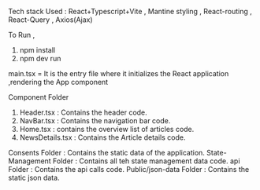 Tech stack Used : React+Typescript+Vite , Mantine styling , React-routing , React-Query , Axios(Ajax)

To Run , 
 1. npm install
 2. npm dev run

 main.tsx = It is the entry file where it initializes the React application ,rendering the App component

 Component Folder 
  1. Header.tsx : Contains the header code.
  2. NavBar.tsx : Contains the navigation bar code.
  3. Home.tsx : contains the overview list of articles code.
  4. NewsDetails.tsx : Contains the Article details code.

Consents Folder : Contains the static data of the application.
State-Management Folder : Contains all teh state management data code.
api Folder : Contains the api calls code.
Public/json-data Folder : Contains the static json data.

